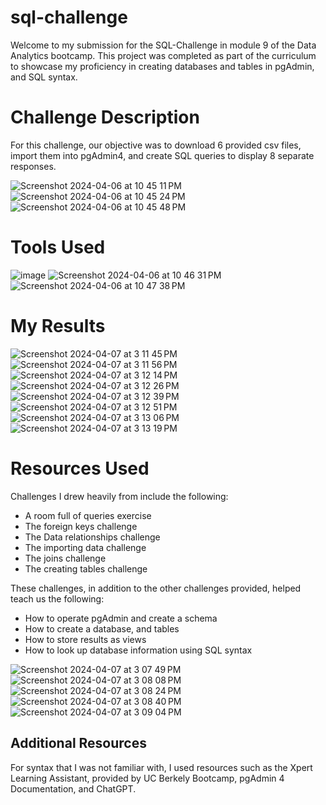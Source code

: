 # sql-challenge

Welcome to my submission for the SQL-Challenge in module 9 of the Data Analytics bootcamp. This project was completed as part of the curriculum to showcase my proficiency in creating databases and tables in pgAdmin, and SQL syntax.


# Challenge Description
For this challenge, our objective was to download 6 provided csv files, import them into pgAdmin4, and create SQL queries to display 8 separate responses. 

![Screenshot 2024-04-06 at 10 45 11 PM](https://github.com/erinengle2024/sql-challenge/assets/158017994/104d0c05-924b-4da1-a8f5-52e72e2213af)
![Screenshot 2024-04-06 at 10 45 24 PM](https://github.com/erinengle2024/sql-challenge/assets/158017994/beab2522-6494-41f6-adac-8b7cbcb34115)
![Screenshot 2024-04-06 at 10 45 48 PM](https://github.com/erinengle2024/sql-challenge/assets/158017994/a4267059-1a1d-4329-bb20-8d9c5273710e)





# Tools Used

![image](https://github.com/erinengle2024/python-challenge/assets/158017994/af2a5777-dbe6-4ba7-9bc5-70c93b2354da)
![Screenshot 2024-04-06 at 10 46 31 PM](https://github.com/erinengle2024/sql-challenge/assets/158017994/30ecfde6-d762-4c9e-8f27-f08e8e7f0195)
![Screenshot 2024-04-06 at 10 47 38 PM](https://github.com/erinengle2024/sql-challenge/assets/158017994/4f213fda-5ec0-47fa-b070-d950d56c4797)




  
  # My Results
![Screenshot 2024-04-07 at 3 11 45 PM](https://github.com/erinengle2024/sql-challenge/assets/158017994/1ab205e7-b0fa-4c5a-a69b-71f6c72d1ee7)
![Screenshot 2024-04-07 at 3 11 56 PM](https://github.com/erinengle2024/sql-challenge/assets/158017994/ccf045d7-f178-4e97-bd20-6a95333578c2)
![Screenshot 2024-04-07 at 3 12 14 PM](https://github.com/erinengle2024/sql-challenge/assets/158017994/2ea89cea-1646-436d-bfc4-900666d31966)
![Screenshot 2024-04-07 at 3 12 26 PM](https://github.com/erinengle2024/sql-challenge/assets/158017994/ac57a21e-8415-4fbf-9c0c-137fb4152e40)
![Screenshot 2024-04-07 at 3 12 39 PM](https://github.com/erinengle2024/sql-challenge/assets/158017994/403b2463-5796-4071-80ec-84b3f66bd861)
![Screenshot 2024-04-07 at 3 12 51 PM](https://github.com/erinengle2024/sql-challenge/assets/158017994/02281246-90b7-4e3c-b8d2-e8724f9dac2a)
![Screenshot 2024-04-07 at 3 13 06 PM](https://github.com/erinengle2024/sql-challenge/assets/158017994/8d11a54d-5227-4411-be6f-bff816f1a7af)
![Screenshot 2024-04-07 at 3 13 19 PM](https://github.com/erinengle2024/sql-challenge/assets/158017994/1effed80-c1c0-4aea-bc4e-bf45d9a82b2e)





# Resources Used

Challenges I drew heavily from include the following:
 - A room full of queries exercise
 - The foreign keys challenge
 - The Data relationships challenge
 - The importing data challenge
 - The joins challenge
 - The creating tables challenge


These challenges, in addition to the other challenges provided, helped teach us the following:
- How to operate pgAdmin and create a schema
- How to create a database, and tables
- How to store results as views
- How to look up database information using SQL syntax

![Screenshot 2024-04-07 at 3 07 49 PM](https://github.com/erinengle2024/sql-challenge/assets/158017994/5e795526-fc0b-4a97-a047-4c7462ec0908)
![Screenshot 2024-04-07 at 3 08 08 PM](https://github.com/erinengle2024/sql-challenge/assets/158017994/ac55ae92-d4f1-4f15-b35f-b7f9a9f4462c)
![Screenshot 2024-04-07 at 3 08 24 PM](https://github.com/erinengle2024/sql-challenge/assets/158017994/3ca9da06-1e93-4bec-84ea-07485c5bab29)
![Screenshot 2024-04-07 at 3 08 40 PM](https://github.com/erinengle2024/sql-challenge/assets/158017994/20898afe-3cec-4551-811f-ce46e65b5959)
![Screenshot 2024-04-07 at 3 09 04 PM](https://github.com/erinengle2024/sql-challenge/assets/158017994/fdd4c0f5-4dd4-4060-896d-072738c87e18)








 ## Additional Resources
For syntax that I was not familiar with, I used resources such as the Xpert Learning Assistant, provided by UC Berkely Bootcamp, pgAdmin 4 Documentation, and ChatGPT.  
